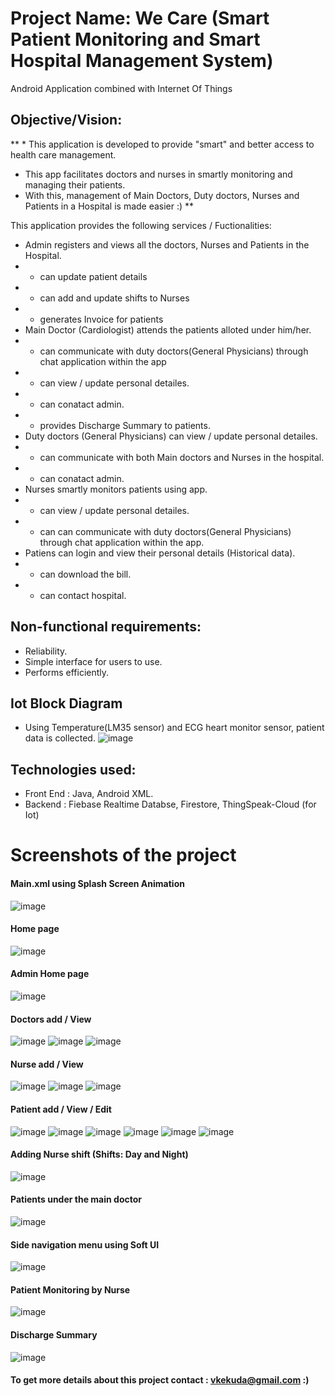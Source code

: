 # Project Name: We Care (Smart Patient Monitoring and Smart Hospital Management System)
 Android Application combined with Internet Of Things

## Objective/Vision:
** * This application is developed to provide "smart" and better access to health care management.
   * This app facilitates doctors and nurses in smartly monitoring and managing their patients.
   * With this, management of Main Doctors, Duty doctors, Nurses and Patients in a Hospital is made easier :) **
   
This application provides the following services / Fuctionalities:
* Admin registers and views all the doctors, Nurses and Patients in the Hospital.
* - can update patient details
* - can add and update shifts to Nurses
* - generates Invoice for patients
* Main Doctor (Cardiologist) attends the patients alloted under him/her.
* - can communicate with duty doctors(General Physicians) through chat application within the app
* - can view / update personal detailes.
* - can conatact admin.
* - provides Discharge Summary to patients.
* Duty doctors (General Physicians) can view / update personal detailes.
* - can communicate with both Main doctors and Nurses in the hospital.
* - can conatact admin.
* Nurses smartly monitors patients using app.
* - can view / update personal detailes.
* - can can communicate with duty doctors(General Physicians) through chat application within the app.
* Patiens can login and view their personal details (Historical data).
* - can download the bill.
* - can contact hospital.

## Non-functional requirements:
* Reliability.
* Simple interface for users to use.
* Performs efficiently.

## Iot Block Diagram
* Using Temperature(LM35 sensor) and ECG heart monitor sensor, patient data is collected.
![image](https://user-images.githubusercontent.com/69259777/193454869-1843ba9b-9699-4e75-988c-e6f592bbf1c9.png)

## Technologies used: 
* Front End : Java, Android XML.
* Backend   : Fiebase Realtime Databse, Firestore, ThingSpeak-Cloud (for Iot)

# Screenshots of the project
#### Main.xml using Splash Screen Animation
![image](https://user-images.githubusercontent.com/69259777/193454940-388ebc5b-cbf7-4ea6-83a6-0401537bc86c.png)

#### Home page
![image](https://user-images.githubusercontent.com/69259777/193454962-dc26324b-e263-4ff2-9f02-437f052f6d42.png)

#### Admin Home page
![image](https://user-images.githubusercontent.com/69259777/193454977-bc788d69-2646-423a-ab30-3565a4652eff.png)

#### Doctors add / View
![image](https://user-images.githubusercontent.com/69259777/193454999-c5bccbc0-e68e-4619-8b43-201d0add4c34.png)
![image](https://user-images.githubusercontent.com/69259777/193455006-fa6acc25-7ec9-4ef6-bee2-92490037b583.png)
![image](https://user-images.githubusercontent.com/69259777/193455012-25abf7d5-a769-4780-8f9a-30b9831cb9f8.png)

#### Nurse add / View
![image](https://user-images.githubusercontent.com/69259777/193455031-89a58b5d-d232-44f8-9e52-fa36d2f21e29.png)
![image](https://user-images.githubusercontent.com/69259777/193455057-537ff948-662a-469c-bc14-8e3dd013eb06.png)
![image](https://user-images.githubusercontent.com/69259777/193455070-c9c395f7-9e56-4716-822c-572062f61cf1.png)

#### Patient add / View / Edit
![image](https://user-images.githubusercontent.com/69259777/193455120-f9c603ae-def5-4413-a3e2-a209433685ec.png)
![image](https://user-images.githubusercontent.com/69259777/193455126-e312b488-c305-487c-ac5f-241d0c6dcbc1.png)
![image](https://user-images.githubusercontent.com/69259777/193455129-2be78636-4f6b-48c0-a40a-ef1524ed6380.png)
![image](https://user-images.githubusercontent.com/69259777/193455131-312cb230-3124-4206-910a-592e3270bfde.png)
![image](https://user-images.githubusercontent.com/69259777/193455133-45450dbd-a331-460a-aba4-f3fafdb2548a.png)
![image](https://user-images.githubusercontent.com/69259777/193455136-641d9787-6095-4743-97a9-b4bde8313be6.png)

#### Adding Nurse shift (Shifts: Day and Night)
![image](https://user-images.githubusercontent.com/69259777/193455153-7ac392c5-0bcb-45ad-8c45-d84fdcbd0e17.png)

#### Patients under the main doctor
![image](https://user-images.githubusercontent.com/69259777/193455209-bbde23b0-a80d-4c77-a1de-22d14a7da729.png)

#### Side navigation menu using Soft UI
![image](https://user-images.githubusercontent.com/69259777/193455219-af9283a5-1973-4f67-902e-24e3750e6322.png)

#### Patient Monitoring by Nurse
![image](https://user-images.githubusercontent.com/69259777/193455246-412e9ab9-cd8b-4cca-be01-9ba078c53e52.png)

#### Discharge Summary
![image](https://user-images.githubusercontent.com/69259777/193455261-abc7931d-65e1-49f9-b1d4-5f27c889a4c6.png)

#### To get more details about this project contact : vkekuda@gmail.com :)
